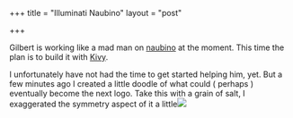 +++
title = "Illuminati Naubino"
layout = "post"

+++

Gilbert is working like a mad man on [naubino](http://naubino.de "naubino.js") at the moment.
This time the plan is to build it with [Kivy](http://kivy.org/).

I unfortunately have not had the time to get started helping him, yet.
But a few minutes ago I created a little doodle of what could ( perhaps ) eventually become the next logo.
Take this with a grain of salt, I exaggerated the symmetry aspect of it a little![]({{%20root_url%20}}/images/naubino_illuminati.png)

